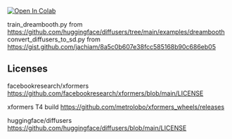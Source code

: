 [![Open In Colab](https://colab.research.google.com/assets/colab-badge.svg)](https://colab.research.google.com/github/camenduru/dreambooth-colab/blob/main/dreambooth_colab.ipynb)

train_dreambooth.py from https://github.com/huggingface/diffusers/tree/main/examples/dreambooth
convert_diffusers_to_sd.py from https://gist.github.com/jachiam/8a5c0b607e38fcc585168b90c686eb05

## Licenses

facebookresearch/xformers
https://github.com/facebookresearch/xformers/blob/main/LICENSE

xformers T4 build
https://github.com/metrolobo/xformers_wheels/releases

huggingface/diffusers
https://github.com/huggingface/diffusers/blob/main/LICENSE
